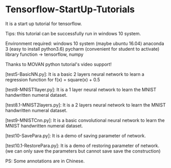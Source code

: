 # Tensorflow-StartUp-Tutorials
It is a start up tutorial for tensorflow.

Tips: this tutorial can be successfully run in windows 10 system.

Environment required:
  windows 10 system (maybe ubuntu 16.04)
  anaconda 3 (easy to install python3.6)
  pycharm (convenient for student to activate)
  library function -> tensorflow, numpy
 
Thanks to MOVAN python tutorial's video support!


[test5-BasicNN.py]:
  It is a basic 2 layers neural network to learn a regression function for f(x) = square(x) + 0.5
  
[test8-MNIST1layer.py]:
  It is a 1 layer neural network to learn the MNIST handwritten numeral dataset.
  
[test8.1-MNIST2layers.py]:
  It is a 2 layers neural network to learn the MNIST handwritten numeral dataset.
  
[test9-MNISTCnn.py]:
  It is a basic convolutional neural network to learn the MNIST handwritten numeral dataset.
  
[test10-SavePara.py]:
  It is a demo of saving parameter of network.
  
[test10.1-RestorePara.py]:
  It is a demo of restoring parameter of network.(we can only save the parameters but cannot save save the construction)

PS: Some annotations are in Chinese.

  
  
  
